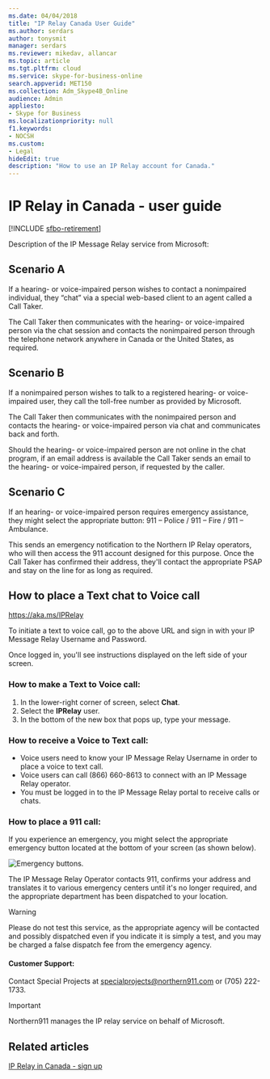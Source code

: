```yaml
---
ms.date: 04/04/2018
title: "IP Relay Canada User Guide"
ms.author: serdars
author: tonysmit
manager: serdars
ms.reviewer: mikedav, allancar
ms.topic: article
ms.tgt.pltfrm: cloud
ms.service: skype-for-business-online
search.appverid: MET150
ms.collection: Adm_Skype4B_Online
audience: Admin
appliesto:
- Skype for Business
ms.localizationpriority: null
f1.keywords:
- NOCSH
ms.custom:
- Legal
hideEdit: true
description: "How to use an IP Relay account for Canada."
---
```


# IP Relay in Canada - user guide

[!INCLUDE [sfbo-retirement](../../Hub/includes/sfbo-retirement.md)]

Description of the IP Message Relay service from Microsoft:

## Scenario A
If a hearing- or voice-impaired person wishes to contact a nonimpaired individual, they “chat” via a special web-based client to an agent called a Call Taker.

The Call Taker then communicates with the hearing- or voice-impaired person via the chat session and contacts the nonimpaired person through the telephone network anywhere in Canada or the United States, as required.

## Scenario B
If a nonimpaired person wishes to talk to a registered hearing- or voice-impaired user, they call the toll-free number as provided by Microsoft.

The Call Taker then communicates with the nonimpaired person and contacts the hearing- or voice-impaired person via chat and communicates back and forth.

Should the hearing- or voice-impaired person are not online in the chat program, if an email address is available the Call Taker sends an email to the hearing- or voice-impaired person, if requested by the caller.

## Scenario C
If an hearing- or voice-impaired person requires emergency assistance, they might select the appropriate button:  911 – Police / 911 – Fire / 911 – Ambulance.

This sends an emergency notification to the Northern IP Relay operators, who will then access the 911 account designed for this purpose. Once the Call Taker has confirmed their address, they'll contact the appropriate PSAP and stay on the line for as long as required.

## How to place a Text chat to Voice call

https://aka.ms/IPRelay

To initiate a text to voice call, go to the above URL and sign in with your IP Message Relay Username and Password.

Once logged in, you'll see instructions displayed on the left side of your screen.

### How to make a Text to Voice call:
1. In the lower-right corner of screen, select **Chat**.
2. Select the **IPRelay** user.
3. In the bottom of the new box that pops up, type your message.

### How to receive a Voice to Text call:
- Voice users need to know your IP Message Relay Username in order to place a voice to text call.
- Voice users can call (866) 660-8613 to connect with an IP Message Relay operator.
- You must be logged in to the IP Message Relay portal to receive calls or chats.

### How to place a 911 call:
If you experience an emergency, you might select the appropriate emergency button located at the bottom of your screen (as shown below).

![Emergency buttons.](../images/ip-relay-emergency-buttons.png)

The IP Message Relay Operator contacts 911, confirms your address and translates it  to various emergency centers until it's no longer required, and the appropriate department has been dispatched to your location.

> [!WARNING]
> Please do not test this service, as the appropriate agency will be contacted and possibly dispatched even if you indicate it is simply a test, and you may be charged a false dispatch fee from the emergency agency.

#### Customer Support:
Contact Special Projects at [specialprojects@northern911.com](mailto:specialprojects@northern911.com) or (705) 222-1733.

> [!IMPORTANT]
> Northern911 manages the IP relay service on behalf of Microsoft.

## Related articles

[IP Relay in Canada - sign up](ip-relay-canada-email-signup.md)







